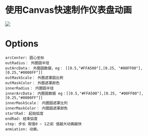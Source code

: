 
# 使用Canvas快速制作仪表盘动画
![](https://github.com/beckwu-tencent/Disc/blob/master/dashboard.gif)

# Options
    arcCenter: 圆心坐标
    outRadius： 外圈圆半径
    outArcData： 外圈圆数据，eg： [[0.5,"#FFA500"],[0.25, "#00FF00"],[0.25,"#0000FF"]]
    outMaskScale： 外圈遮罩圆比例
    outMaskColor： 外圈遮罩颜色
    innerRadius： 内圈圆半径
    innerArcData： 内圈圆数据 eg：[[0.5,"#FFA500"],[0.25, "#00FF00"],[0.25,"#0000FF"]]
    innerMaskScale： 内圈圆遮罩比列
    innerMaskColor： 内圈圆遮罩颜色
    startRad： 起始弧度
    endRad: 结束弧度
    step: 步长 取值0 ~ 1之前 值越大动画越快
    anmiation: 动画，
    


